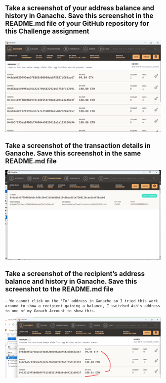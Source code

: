 ## Take a screenshot of your address balance and history in Ganache. Save this screenshot in the README.md file of your GitHub repository for this Challenge assignment

![address](images/addy0.png)


## Take a screenshot of the transaction details in Ganache. Save this screenshot in the same README.md file

![transaction](images/tx_id.png)

## Take a screenshot of the recipient’s address balance and history in Ganache. Save this screenshot to the README.md file
    
    - We cannot click on the 'To' address in Ganache so I tried this work around to show a recipient gaining a balance, I switched Ash's address to one of my Ganach Account to show this.

![transaction](images/Switched_recipient_address.png)
